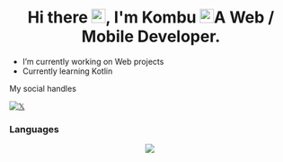 <h1 align="center">Hi there <img src="https://media.giphy.com/media/Qp8JVw4n37No6spF3s/giphy.gif" width="25px">, I'm Kombu <img src="https://media.giphy.com/media/9V5tmbpfUQcPV6IARH/giphy.giff" width="25px> </h1>

<h3 align="center">A Web / Mobile Developer.</h3>

- I’m currently working on Web projects
- Currently learning Kotlin

 My social handles  
 
[![𝕏](https://img.shields.io/badge/Twitter-%231DA1F2.svg?logo=Twitter&logoColor=white)](https://twitter.com/Kombuu23)

### Languages

 <p align="center">
<img  src="https://img.shields.io/badge/Kotlin-8382E3?style=for-the-badge&logo=kotlin&logoColor=white">&nbsp;
</p>
